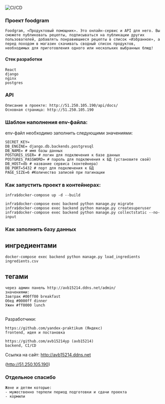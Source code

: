 ![CI/CD](https://github.com/avb15214yp/foodgram-project-react/actions/workflows/foodgram_workflow.yml/badge.svg)
### Проект foodgram

```
Foodgram, «Продуктовый помощник». Это онлайн-сервис и API для него. Вы сможете публиковать рецепты, подписываться на публикации других пользователей, добавлять понравившиеся рецепты в список «Избранное», а перед походом в магазин скачивать сводный список продуктов, необходимых для приготовления одного или нескольких выбранных блюд!
```

#### Стек разработки
```
React
django
nginx
postgres
```

### API

```
Описание в проекте: http://51.250.105.190/api/docs/
Основная страница: http://51.250.105.190
```

### Шаблон наполнения env-файла:
env-файл необходимо заполнить следующими значениями:
```
SECRET_KEY=
DB_ENGINE= django.db.backends.postgresql
DB_NAME= # имя базы данных
POSTGRES_USER= # логин для подключения к базе данных
POSTGRES_PASSWORD= # пароль для подключения к БД (установите свой)
DB_HOST=db # название сервиса (контейнера)
DB_PORT=5432 # порт для подключения к БД
PAGE_SIZE=6 #Количество записей при пагинации

```

### Как запустить проект в контейнерах:


```
infra$docker-compose up -d --build

infra$docker-compose exec backend python manage.py migrate
infra$docker-compose exec backend python manage.py createsuperuser
infra$docker-compose exec backend python manage.py collectstatic --no-input 
```
### Как заполнить базу данных 

## ингредиентами
```
docker-compose exec backend python manage.py load_ingredients ingredients.csv
```
## тегами

```
через админ панель http://avb15214.ddns.net/admin/
значениями: 
Завтрак #00ff00 breakfast 
Обед #0000ff dinner 
Ужин #ff0000 lunch 

```

##

Разработчики:

```
https://github.com/yandex-praktikum (Яндекс)
frontend, идея и постановка
```

```
https://github.com/avb15214yp (avb15214)
backend, CI/CD
```


Ссылка на сайт: http://avb15214.ddns.net

(http://51.250.105.190)

### Отдельное спасибо
```
Жене и детям которые:
- мужественно терпели период подготовки и сдачи проекта
- кормили
```